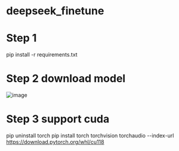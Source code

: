 # deepseek_finetune

# Step 1
pip install -r requirements.txt

# Step 2 download model
![image](https://github.com/user-attachments/assets/e81c27c5-1b17-4453-9961-8f5975ba4279)

# Step 3 support cuda
pip uninstall torch
pip install torch torchvision torchaudio --index-url https://download.pytorch.org/whl/cu118
